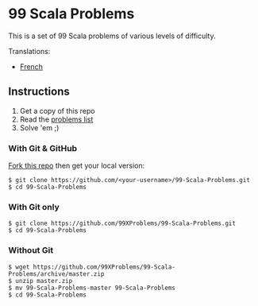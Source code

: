 # 99 Scala Problems

This is a set of 99 Scala problems of various levels of difficulty.

Translations:

* [French](README.fr.md)

## Instructions

1. Get a copy of this repo
2. Read the [problems list][problems-en]
3. Solve 'em ;)

[problems-en]: https://github.com/99XProblems/99-Scala-Problems/blob/master/docs/problems.en.md

### With Git & GitHub

[Fork this repo][fork] then get your local version:

    $ git clone https://github.com/<your-username>/99-Scala-Problems.git
    $ cd 99-Scala-Problems

[fork]: https://github.com/99XProblems/99-Scala-Problems/fork

### With Git only

    $ git clone https://github.com/99XProblems/99-Scala-Problems.git
    $ cd 99-Scala-Problems

### Without Git

    $ wget https://github.com/99XProblems/99-Scala-Problems/archive/master.zip
    $ unzip master.zip
    $ mv 99-Scala-Problems-master 99-Scala-Problems
    $ cd 99-Scala-Problems
